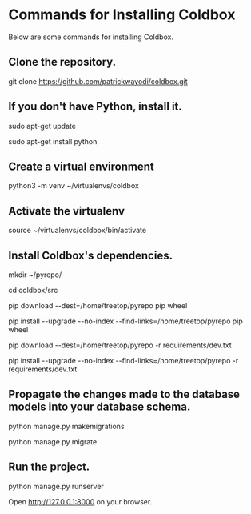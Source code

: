 Commands for Installing Coldbox
===============================

Below are some commands for installing Coldbox.


## Clone the repository.
git clone https://github.com/patrickwayodi/coldbox.git


## If you don't have Python, install it.
sudo apt-get update

sudo apt-get install python


## Create a virtual environment 
python3 -m venv ~/virtualenvs/coldbox


## Activate the virtualenv
source ~/virtualenvs/coldbox/bin/activate


## Install Coldbox's dependencies.
mkdir ~/pyrepo/

cd coldbox/src

pip download --dest=/home/treetop/pyrepo pip wheel

pip install --upgrade --no-index --find-links=/home/treetop/pyrepo pip wheel

pip download --dest=/home/treetop/pyrepo -r requirements/dev.txt

pip install --upgrade --no-index --find-links=/home/treetop/pyrepo -r requirements/dev.txt


## Propagate the changes made to the database models into your database schema.
python manage.py makemigrations

python manage.py migrate


## Run the project.
python manage.py runserver

Open http://127.0.0.1:8000 on your browser.
